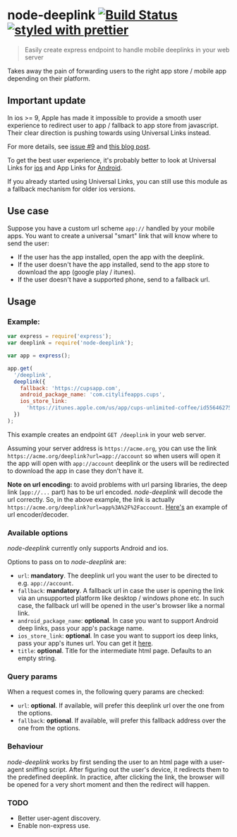 # node-deeplink [![Build Status](https://travis-ci.org/mderazon/node-deeplink.svg?branch=master)](https://travis-ci.org/mderazon/node-deeplink) [![styled with prettier](https://img.shields.io/badge/styled_with-prettier-ff69b4.svg)](https://github.com/prettier/prettier)

> Easily create express endpoint to handle mobile deeplinks in your web server

Takes away the pain of forwarding users to the right app store / mobile app depending on their platform.

## Important update

In ios >= 9, Apple has made it impossible to provide a smooth user experience to redirect user to app / fallback to app store from javascript. Their clear direction is pushing towards using Universal Links instead.

For more details, see [issue #9](https://github.com/mderazon/node-deeplink/issues/9) and [this blog post](http://email.branch.io/ios-9.2-release-important-announcement).

To get the best user experience, it's probably better to look at Universal Links for [ios](https://developer.apple.com/library/ios/documentation/General/Conceptual/AppSearch/UniversalLinks.html#//apple_ref/doc/uid/TP40016308-CH12) and App Links for [Android](http://developer.android.com/training/app-links/index.html).

If you already started using Universal Links, you can still use this module as a fallback mechanism for older ios versions.

## Use case

Suppose you have a custom url scheme `app://` handled by your mobile apps. You want to create a universal "smart" link that will know where to send the user:

- If the user has the app installed, open the app with the deeplink.
- If the user doesn't have the app installed, send to the app store to download the app (google play / itunes).
- If the user doesn't have a supported phone, send to a fallback url.

## Usage

### Example:

```js
var express = require('express');
var deeplink = require('node-deeplink');

var app = express();

app.get(
  '/deeplink',
  deeplink({
    fallback: 'https://cupsapp.com',
    android_package_name: 'com.citylifeapps.cups',
    ios_store_link:
      'https://itunes.apple.com/us/app/cups-unlimited-coffee/id556462755?mt=8&uo=4'
  })
);
```

This example creates an endpoint `GET /deeplink` in your web server.

Assuming your server address is `https://acme.org`, you can use the link `https://acme.org/deeplink?url=app://account` so when users will open it the app will open with `app://account` deeplink or the users will be redirected to download the app in case they don't have it.

**Note on url encoding:** to avoid problems with url parsing libraries, the deep link (`app://...` part) has to be url encoded. _node-deeplink_ will decode the url correctly. So, in the above example, the link is actually `https://acme.org/deeplink?url=app%3A%2F%2Faccount`. [Here's](http://meyerweb.com/eric/tools/dencoder/) an example of url encoder/decoder.

### Available options

_node-deeplink_ currently only supports Android and ios.

Options to pass on to _node-deeplink_ are:

- `url`: **mandatory**. The deeplink url you want the user to be directed to e.g. `app://account`.
- `fallback`: **mandatory**. A fallback url in case the user is opening the link via an unsupported platform like desktop / windows phone etc. In such case, the fallback url will be opened in the user's browser like a normal link.
- `android_package_name`: **optional**. In case you want to support Android deep links, pass your app's package name.
- `ios_store_link`: **optional**. In case you want to support ios deep links, pass your app's itunes url. You can get it [here](https://linkmaker.itunes.apple.com/us/).
- `title`: **optional**. Title for the intermediate html page. Defaults to an empty string.

### Query params

When a request comes in, the following query params are checked:

- `url`: **optional**. If available, will prefer this deeplink url over the one from the options.
- `fallback`: **optional**. If available, will prefer this fallback address over the one from the options.

### Behaviour

_node-deeplink_ works by first sending the user to an html page with a user-agent sniffing script. After figuring out the user's device, it redirects them to the predefined deeplink. In practice, after clicking the link, the browser will be opened for a very short moment and then the redirect will happen.

### TODO

- Better user-agent discovery.
- Enable non-express use.
